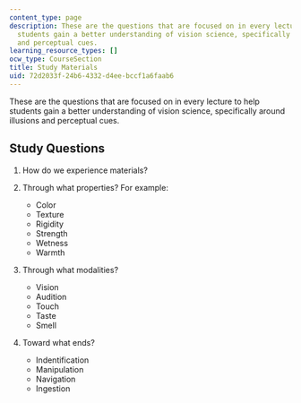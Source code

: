 ```yaml
---
content_type: page
description: These are the questions that are focused on in every lecture to help
  students gain a better understanding of vision science, specifically around illusions
  and perceptual cues.
learning_resource_types: []
ocw_type: CourseSection
title: Study Materials
uid: 72d2033f-24b6-4332-d4ee-bccf1a6faab6
---
```


These are the questions that are focused on in every lecture to help students gain a better understanding of vision science, specifically around illusions and perceptual cues.

Study Questions
---------------

1.  How do we experience materials?
    
2.  Through what properties? For example:
    
    *   Color
    *   Texture
    *   Rigidity
    *   Strength
    *   Wetness
    *   Warmth
3.  Through what modalities?
    
    *   Vision
    *   Audition
    *   Touch
    *   Taste
    *   Smell
4.  Toward what ends?
    
    *   Indentification
    *   Manipulation
    *   Navigation
    *   Ingestion